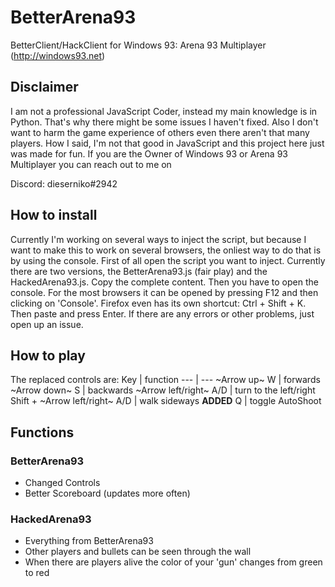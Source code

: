 # BetterArena93
BetterClient/HackClient for Windows 93: Arena 93 Multiplayer (http://windows93.net)

## Disclaimer
I am not a professional JavaScript Coder, instead my main knowledge is in Python. That's why there might be some issues I haven't fixed. Also I don't want to harm the game experience of others even there aren't that many players. How I said, I'm not that good in JavaScript and this project here just was made for fun. If you are the Owner of Windows 93 or Arena 93 Multiplayer you can reach out to me on

Discord: dieserniko#2942

## How to install
Currently I'm working on several ways to inject the script, but because I want to make this to work on several browsers, the onliest way to do that is by using the console. First of all open the script you want to inject. Currently there are two versions, the BetterArena93.js (fair play) and the HackedArena93.js. Copy the complete content. Then you have to open the console. For the most browsers it can be opened by pressing F12 and then clicking on 'Console'. Firefox even has its own shortcut: Ctrl + Shift + K. Then paste and press Enter. If there are any errors or other problems, just open up an issue.

## How to play
The replaced controls are:
Key | function
--- | ---
~Arrow up~ W | forwards
~Arrow down~ S | backwards
~Arrow left/right~ A/D | turn to the left/right
Shift + ~Arrow left/right~ A/D | walk sideways
**ADDED** Q | toggle AutoShoot

## Functions
### BetterArena93
- Changed Controls
- Better Scoreboard (updates more often)
### HackedArena93
- Everything from BetterArena93
- Other players and bullets can be seen through the wall
- When there are players alive the color of your 'gun' changes from green to red

